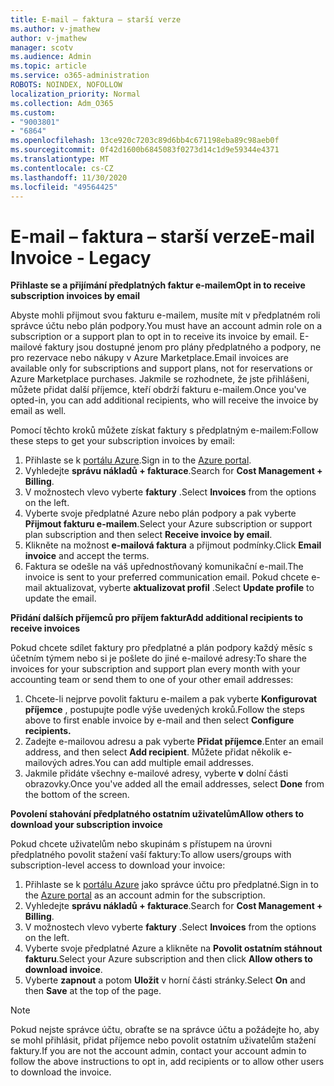 ```yaml
---
title: E-mail – faktura – starší verze
ms.author: v-jmathew
author: v-jmathew
manager: scotv
ms.audience: Admin
ms.topic: article
ms.service: o365-administration
ROBOTS: NOINDEX, NOFOLLOW
localization_priority: Normal
ms.collection: Adm_O365
ms.custom:
- "9003801"
- "6864"
ms.openlocfilehash: 13ce920c7203c89d6bb4c671198eba89c98aeb0f
ms.sourcegitcommit: 0f42d1600b6845083f0273d14c1d9e59344e4371
ms.translationtype: MT
ms.contentlocale: cs-CZ
ms.lasthandoff: 11/30/2020
ms.locfileid: "49564425"
---
```

# <a name="e-mail-invoice---legacy"></a><span data-ttu-id="c35d8-102">E-mail – faktura – starší verze</span><span class="sxs-lookup"><span data-stu-id="c35d8-102">E-mail Invoice - Legacy</span></span>

<span data-ttu-id="c35d8-103">**Přihlaste se a přijímání předplatných faktur e-mailem**</span><span class="sxs-lookup"><span data-stu-id="c35d8-103">**Opt in to receive subscription invoices by email**</span></span>

<span data-ttu-id="c35d8-104">Abyste mohli přijmout svou fakturu e-mailem, musíte mít v předplatném roli správce účtu nebo plán podpory.</span><span class="sxs-lookup"><span data-stu-id="c35d8-104">You must have an account admin role on a subscription or a support plan to opt in to receive its invoice by email.</span></span> <span data-ttu-id="c35d8-105">E-mailové faktury jsou dostupné jenom pro plány předplatného a podpory, ne pro rezervace nebo nákupy v Azure Marketplace.</span><span class="sxs-lookup"><span data-stu-id="c35d8-105">Email invoices are available only for subscriptions and support plans, not for reservations or Azure Marketplace purchases.</span></span> <span data-ttu-id="c35d8-106">Jakmile se rozhodnete, že jste přihlášeni, můžete přidat další příjemce, kteří obdrží fakturu e-mailem.</span><span class="sxs-lookup"><span data-stu-id="c35d8-106">Once you've opted-in, you can add additional recipients, who will receive the invoice by email as well.</span></span>

<span data-ttu-id="c35d8-107">Pomocí těchto kroků můžete získat faktury s předplatným e-mailem:</span><span class="sxs-lookup"><span data-stu-id="c35d8-107">Follow these steps to get your subscription invoices by email:</span></span>

1. <span data-ttu-id="c35d8-108">Přihlaste se k [portálu Azure](https://portal.azure.com/).</span><span class="sxs-lookup"><span data-stu-id="c35d8-108">Sign in to the [Azure portal](https://portal.azure.com/).</span></span>
2. <span data-ttu-id="c35d8-109">Vyhledejte **správu nákladů + fakturace**.</span><span class="sxs-lookup"><span data-stu-id="c35d8-109">Search for **Cost Management + Billing**.</span></span>
3. <span data-ttu-id="c35d8-110">V možnostech vlevo vyberte **faktury** .</span><span class="sxs-lookup"><span data-stu-id="c35d8-110">Select **Invoices** from the options on the left.</span></span>
4. <span data-ttu-id="c35d8-111">Vyberte svoje předplatné Azure nebo plán podpory a pak vyberte **Přijmout fakturu e-mailem**.</span><span class="sxs-lookup"><span data-stu-id="c35d8-111">Select your Azure subscription or support plan subscription and then select **Receive invoice by email**.</span></span>
5. <span data-ttu-id="c35d8-112">Klikněte na možnost **e-mailová faktura** a přijmout podmínky.</span><span class="sxs-lookup"><span data-stu-id="c35d8-112">Click **Email invoice** and accept the terms.</span></span>
6. <span data-ttu-id="c35d8-113">Faktura se odešle na váš upřednostňovaný komunikační e-mail.</span><span class="sxs-lookup"><span data-stu-id="c35d8-113">The invoice is sent to your preferred communication email.</span></span> <span data-ttu-id="c35d8-114">Pokud chcete e-mail aktualizovat, vyberte **aktualizovat profil** .</span><span class="sxs-lookup"><span data-stu-id="c35d8-114">Select **Update profile** to update the email.</span></span>

<span data-ttu-id="c35d8-115">**Přidání dalších příjemců pro příjem faktur**</span><span class="sxs-lookup"><span data-stu-id="c35d8-115">**Add additional recipients to receive invoices**</span></span>

<span data-ttu-id="c35d8-116">Pokud chcete sdílet faktury pro předplatné a plán podpory každý měsíc s účetním týmem nebo si je pošlete do jiné e-mailové adresy:</span><span class="sxs-lookup"><span data-stu-id="c35d8-116">To share the invoices for your subscription and support plan every month with your accounting team or send them to one of your other email addresses:</span></span>

1. <span data-ttu-id="c35d8-117">Chcete-li nejprve povolit fakturu e-mailem a pak vyberte **Konfigurovat příjemce** , postupujte podle výše uvedených kroků.</span><span class="sxs-lookup"><span data-stu-id="c35d8-117">Follow the steps above to first enable invoice by e-mail and then select **Configure recipients.**</span></span>
2. <span data-ttu-id="c35d8-118">Zadejte e-mailovou adresu a pak vyberte **Přidat příjemce**.</span><span class="sxs-lookup"><span data-stu-id="c35d8-118">Enter an email address, and then select **Add recipient**.</span></span> <span data-ttu-id="c35d8-119">Můžete přidat několik e-mailových adres.</span><span class="sxs-lookup"><span data-stu-id="c35d8-119">You can add multiple email addresses.</span></span>
3. <span data-ttu-id="c35d8-120">Jakmile přidáte všechny e-mailové adresy, vyberte **v** dolní části obrazovky.</span><span class="sxs-lookup"><span data-stu-id="c35d8-120">Once you've added all the email addresses, select **Done** from the bottom of the screen.</span></span>

<span data-ttu-id="c35d8-121">**Povolení stahování předplatného ostatním uživatelům**</span><span class="sxs-lookup"><span data-stu-id="c35d8-121">**Allow others to download your subscription invoice**</span></span>

<span data-ttu-id="c35d8-122">Pokud chcete uživatelům nebo skupinám s přístupem na úrovni předplatného povolit stažení vaší faktury:</span><span class="sxs-lookup"><span data-stu-id="c35d8-122">To allow users/groups with subscription-level access to download your invoice:</span></span>

1. <span data-ttu-id="c35d8-123">Přihlaste se k [portálu Azure](https://portal.azure.com/) jako správce účtu pro předplatné.</span><span class="sxs-lookup"><span data-stu-id="c35d8-123">Sign in to the [Azure portal](https://portal.azure.com/) as an account admin for the subscription.</span></span>
2. <span data-ttu-id="c35d8-124">Vyhledejte **správu nákladů + fakturace**.</span><span class="sxs-lookup"><span data-stu-id="c35d8-124">Search for **Cost Management + Billing**.</span></span>
3. <span data-ttu-id="c35d8-125">V možnostech vlevo vyberte **faktury** .</span><span class="sxs-lookup"><span data-stu-id="c35d8-125">Select **Invoices** from the options on the left.</span></span>
4. <span data-ttu-id="c35d8-126">Vyberte svoje předplatné Azure a klikněte na **Povolit ostatním stáhnout fakturu**.</span><span class="sxs-lookup"><span data-stu-id="c35d8-126">Select your Azure subscription and then click **Allow others to download invoice**.</span></span>
5. <span data-ttu-id="c35d8-127">Vyberte **zapnout** a potom **Uložit** v horní části stránky.</span><span class="sxs-lookup"><span data-stu-id="c35d8-127">Select **On** and then **Save** at the top of the page.</span></span>

> [!NOTE]
<span data-ttu-id="c35d8-128">Pokud nejste správce účtu, obraťte se na správce účtu a požádejte ho, aby se mohl přihlásit, přidat příjemce nebo povolit ostatním uživatelům stažení faktury.</span><span class="sxs-lookup"><span data-stu-id="c35d8-128">If you are not the account admin, contact your account admin to follow the above instructions to opt in, add recipients or to allow other users to download the invoice.</span></span>

